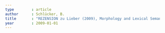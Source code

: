 ```yaml
---
type        : article   
author      : Schlücker, B.
title       : "REZENSION zu Lieber (2009), Morphology and Lexical Semantics (2009)"
year        : 2009-01-01
---
```



